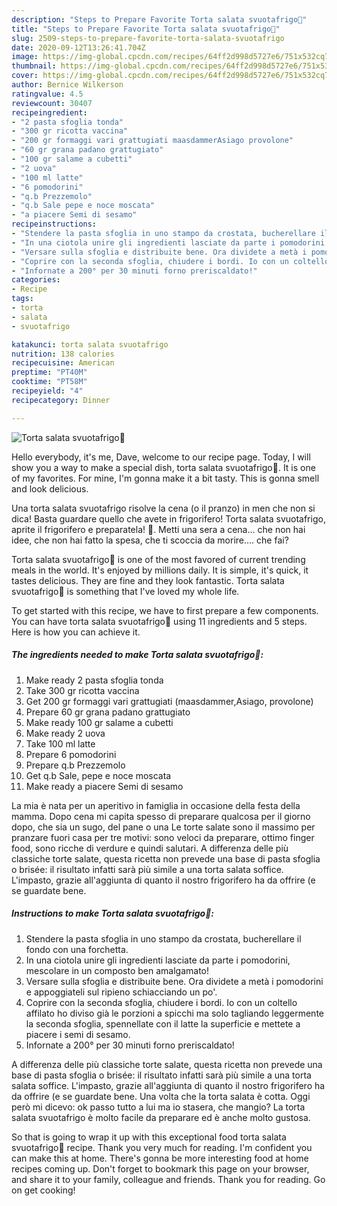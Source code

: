 ```yaml
---
description: "Steps to Prepare Favorite Torta salata svuotafrigo🥧"
title: "Steps to Prepare Favorite Torta salata svuotafrigo🥧"
slug: 2509-steps-to-prepare-favorite-torta-salata-svuotafrigo
date: 2020-09-12T13:26:41.704Z
image: https://img-global.cpcdn.com/recipes/64ff2d998d5727e6/751x532cq70/torta-salata-svuotafrigo🥧-recipe-main-photo.jpg
thumbnail: https://img-global.cpcdn.com/recipes/64ff2d998d5727e6/751x532cq70/torta-salata-svuotafrigo🥧-recipe-main-photo.jpg
cover: https://img-global.cpcdn.com/recipes/64ff2d998d5727e6/751x532cq70/torta-salata-svuotafrigo🥧-recipe-main-photo.jpg
author: Bernice Wilkerson
ratingvalue: 4.5
reviewcount: 30407
recipeingredient:
- "2 pasta sfoglia tonda"
- "300 gr ricotta vaccina"
- "200 gr formaggi vari grattugiati maasdammerAsiago provolone"
- "60 gr grana padano grattugiato"
- "100 gr salame a cubetti"
- "2 uova"
- "100 ml latte"
- "6 pomodorini"
- "q.b Prezzemolo"
- "q.b Sale pepe e noce moscata"
- "a piacere Semi di sesamo"
recipeinstructions:
- "Stendere la pasta sfoglia in uno stampo da crostata, bucherellare il fondo con una forchetta."
- "In una ciotola unire gli ingredienti lasciate da parte i pomodorini, mescolare in un composto ben amalgamato!"
- "Versare sulla sfoglia e distribuite bene. Ora dividete a metà i pomodorini e appoggiateli sul ripieno schiacciando un po&#39;."
- "Coprire con la seconda sfoglia, chiudere i bordi. Io con un coltello affilato ho diviso già le porzioni a spicchi ma solo tagliando leggermente la seconda sfoglia, spennellate con il latte la superficie e mettete a piacere i semi di sesamo."
- "Infornate a 200° per 30 minuti forno preriscaldato!"
categories:
- Recipe
tags:
- torta
- salata
- svuotafrigo

katakunci: torta salata svuotafrigo 
nutrition: 138 calories
recipecuisine: American
preptime: "PT40M"
cooktime: "PT58M"
recipeyield: "4"
recipecategory: Dinner

---
```



![Torta salata svuotafrigo🥧](https://img-global.cpcdn.com/recipes/64ff2d998d5727e6/751x532cq70/torta-salata-svuotafrigo🥧-recipe-main-photo.jpg)

Hello everybody, it's me, Dave, welcome to our recipe page. Today, I will show you a way to make a special dish, torta salata svuotafrigo🥧. It is one of my favorites. For mine, I'm gonna make it a bit tasty. This is gonna smell and look delicious.

Una torta salata svuotafrigo risolve la cena (o il pranzo) in men che non si dica! Basta guardare quello che avete in frigorifero! Torta salata svuotafrigo, aprite il frigorifero e preparatela! 🙂. Metti una sera a cena… che non hai idee, che non hai fatto la spesa, che ti scoccia da morire…. che fai?

Torta salata svuotafrigo🥧 is one of the most favored of current trending meals in the world. It's enjoyed by millions daily. It is simple, it's quick, it tastes delicious. They are fine and they look fantastic. Torta salata svuotafrigo🥧 is something that I've loved my whole life.


To get started with this recipe, we have to first prepare a few components. You can have torta salata svuotafrigo🥧 using 11 ingredients and 5 steps. Here is how you can achieve it.

<!--inarticleads1-->

##### The ingredients needed to make Torta salata svuotafrigo🥧:

1. Make ready 2 pasta sfoglia tonda
1. Take 300 gr ricotta vaccina
1. Get 200 gr formaggi vari grattugiati (maasdammer,Asiago, provolone)
1. Prepare 60 gr grana padano grattugiato
1. Make ready 100 gr salame a cubetti
1. Make ready 2 uova
1. Take 100 ml latte
1. Prepare 6 pomodorini
1. Prepare q.b Prezzemolo
1. Get q.b Sale, pepe e noce moscata
1. Make ready a piacere Semi di sesamo


La mia è nata per un aperitivo in famiglia in occasione della festa della mamma. Dopo cena mi capita spesso di preparare qualcosa per il giorno dopo, che sia un sugo, del pane o una Le torte salate sono il massimo per pranzare fuori casa per tre motivi: sono veloci da preparare, ottimo finger food, sono ricche di verdure e quindi salutari. A differenza delle più classiche torte salate, questa ricetta non prevede una base di pasta sfoglia o brisée: il risultato infatti sarà più simile a una torta salata soffice. L&#39;impasto, grazie all&#39;aggiunta di quanto il nostro frigorifero ha da offrire (e se guardate bene. 

<!--inarticleads2-->

##### Instructions to make Torta salata svuotafrigo🥧:

1. Stendere la pasta sfoglia in uno stampo da crostata, bucherellare il fondo con una forchetta.
1. In una ciotola unire gli ingredienti lasciate da parte i pomodorini, mescolare in un composto ben amalgamato!
1. Versare sulla sfoglia e distribuite bene. Ora dividete a metà i pomodorini e appoggiateli sul ripieno schiacciando un po&#39;.
1. Coprire con la seconda sfoglia, chiudere i bordi. Io con un coltello affilato ho diviso già le porzioni a spicchi ma solo tagliando leggermente la seconda sfoglia, spennellate con il latte la superficie e mettete a piacere i semi di sesamo.
1. Infornate a 200° per 30 minuti forno preriscaldato!


A differenza delle più classiche torte salate, questa ricetta non prevede una base di pasta sfoglia o brisée: il risultato infatti sarà più simile a una torta salata soffice. L&#39;impasto, grazie all&#39;aggiunta di quanto il nostro frigorifero ha da offrire (e se guardate bene. Una volta che la torta salata è cotta. Oggi però mi dicevo: ok passo tutto a lui ma io stasera, che mangio? La torta salata svuotafrigo è molto facile da preparare ed è anche molto gustosa. 

So that is going to wrap it up with this exceptional food torta salata svuotafrigo🥧 recipe. Thank you very much for reading. I'm confident you can make this at home. There's gonna be more interesting food at home recipes coming up. Don't forget to bookmark this page on your browser, and share it to your family, colleague and friends. Thank you for reading. Go on get cooking!
